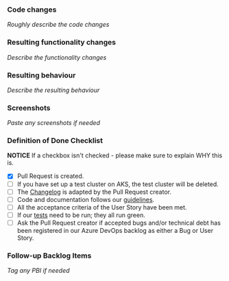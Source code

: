 ### Code changes
_Roughly describe the code changes_

### Resulting functionality changes
_Describe the functionality changes_

### Resulting behaviour
_Describe the resulting behaviour_

### Screenshots
_Paste any screenshots if needed_

### Definition of Done Checklist
**NOTICE** If a checkbox isn't checked - please make sure to explain WHY this is.

* [x] Pull Request is created.
* [ ] If you have set up a test cluster on AKS, the test cluster will be deleted.
* [ ] The [Changelog](https://dev.azure.com/YDigital/Ally/_wiki/wikis/Ally%20platform?anchor=working-guidelines&wikiVersion=GBmain&pageId=163&pagePath=/Changelog) is adapted by the Pull Request creator.
* [ ] Code and documentation follows our [guidelines](https://dev.azure.com/YDigital/Y%20General/_wiki/wikis/General%20Information/269/Coding-Working#).
* [ ] All the acceptance criteria of the User Story have been met.
* [ ] If our [tests](https://dev.azure.com/YDigital/Y%20General/_wiki?pageId=275&friendlyName=Tests#) need to be run; they all run green.
* [ ] Ask the Pull Request creator if accepted bugs and/or technical debt has been registered in our Azure DevOps backlog as either a Bug or User Story.

### Follow-up Backlog Items
_Tag any PBI if needed_
